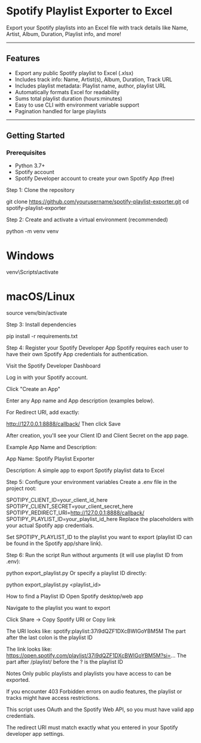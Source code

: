 # Spotify Playlist Exporter to Excel

Export your Spotify playlists into an Excel file with track details like Name, Artist, Album, Duration, Playlist info, and more!

---

## Features

- Export any public Spotify playlist to Excel (.xlsx)  
- Includes track info: Name, Artist(s), Album, Duration, Track URL  
- Includes playlist metadata: Playlist name, author, playlist URL  
- Automatically formats Excel for readability  
- Sums total playlist duration (hours:minutes)  
- Easy to use CLI with environment variable support  
- Pagination handled for large playlists  

---

## Getting Started

### Prerequisites

- Python 3.7+  
- Spotify account  
- Spotify Developer account to create your own Spotify App (free)  

Step 1: Clone the repository

git clone https://github.com/yourusername/spotify-playlist-exporter.git
cd spotify-playlist-exporter

Step 2: Create and activate a virtual environment (recommended)

python -m venv venv
# Windows
venv\Scripts\activate
# macOS/Linux
source venv/bin/activate

Step 3: Install dependencies

pip install -r requirements.txt

Step 4: Register your Spotify Developer App
Spotify requires each user to have their own Spotify App credentials for authentication.

Visit the Spotify Developer Dashboard

Log in with your Spotify account.

Click "Create an App"

Enter any App name and App description (examples below).

For Redirect URI, add exactly:


http://127.0.0.1:8888/callback/
Then click Save

After creation, you'll see your Client ID and Client Secret on the app page.

Example App Name and Description:

App Name: Spotify Playlist Exporter

Description: A simple app to export Spotify playlist data to Excel

Step 5: Configure your environment variables
Create a .env file in the project root:


SPOTIPY_CLIENT_ID=your_client_id_here
SPOTIPY_CLIENT_SECRET=your_client_secret_here
SPOTIPY_REDIRECT_URI=http://127.0.0.1:8888/callback/
SPOTIPY_PLAYLIST_ID=your_playlist_id_here
Replace the placeholders with your actual Spotify app credentials.

Set SPOTIPY_PLAYLIST_ID to the playlist you want to export (playlist ID can be found in the Spotify app/share link).

Step 6: Run the script
Run without arguments (it will use playlist ID from .env):


python export_playlist.py
Or specify a playlist ID directly:


python export_playlist.py <playlist_id>

How to find a Playlist ID
Open Spotify desktop/web app

Navigate to the playlist you want to export

Click Share → Copy Spotify URI or Copy link

The URI looks like: spotify:playlist:37i9dQZF1DXcBWIGoYBM5M
The part after the last colon is the playlist ID

The link looks like: https://open.spotify.com/playlist/37i9dQZF1DXcBWIGoYBM5M?si=...
The part after /playlist/ before the ? is the playlist ID

Notes
Only public playlists and playlists you have access to can be exported.

If you encounter 403 Forbidden errors on audio features, the playlist or tracks might have access restrictions.

This script uses OAuth and the Spotify Web API, so you must have valid app credentials.

The redirect URI must match exactly what you entered in your Spotify developer app settings.